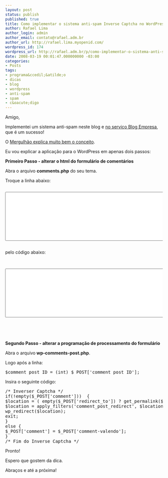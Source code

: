 ```yaml
---
layout: post
status: publish
published: true
title: Como implementar o sistema anti-spam Inverse Captcha no WordPress
author: Rafael Lima
author_login: admin
author_email: contato@rafael.adm.br
author_url: http://rafael.lima.myopenid.com/
wordpress_id: 174
wordpress_url: http://rafael.adm.br/p/como-implementar-o-sistema-anti-spam-inverse-captcha-no-wordpress/
date: 2008-03-19 00:01:47.000000000 -03:00
categories:
- Posts
tags:
- programa&ccedil;&atilde;o
- dicas
- blog
- wordpress
- anti-spam
- spam
- c&oacute;digo
---
```

Amigo,

Implementei um sistema anti-spam neste blog e  <a href="http://blog.bielsystems.com.br/2008/03/16/inverse-captcha-no-blog-empresa/">no servi&ccedil;o Blog Empresa</a>, que &eacute; um sucesso!

O <a href="http://mergulhao.info/2007/11/6/inverse-captcha-como-nao-amolar-seus-visitantes">Mergulh&atilde;o explica muito bem o conceito</a>.

Eu vou explicar a aplica&ccedil;&atilde;o para o WordPress em apenas dois passos:

<strong>Primeiro Passo - alterar o html do formul&aacute;rio de coment&aacute;rios</strong>

Abra o arquivo <strong>comments.php</strong> do seu tema.

Troque a linha abaixo:
<pre lang="html"><p><textarea id="comment" tabindex="4" rows="10" cols="100" name="comment"></textarea></p></pre>
pelo c&oacute;digo abaixo:
<pre lang="html"><p>
<textarea name="comment-valendo" id="comment-valendo" cols="100" rows="10" tabindex="4"></textarea>
<div style="display:none">
N&atilde;o preencha o campo abaixo.<br />
<textarea name="comment" id="comment" cols="100" rows="10" tabindex="4"></textarea>
</div>
</p></pre>
<strong>Segundo Passo - alterar a programa&ccedil;&atilde;o de processamento do formul&aacute;rio</strong>

Abra o arquivo<strong> wp-comments-post.php</strong>.

Logo ap&oacute;s a linha:
<pre lang="php">$comment_post_ID = (int) $_POST['comment_post_ID'];</pre>
Insira o seguinte c&oacute;digo:
<pre lang="php">/* Inverser Captcha */
if(!empty($_POST['comment']))  {
$location = ( empty($_POST['redirect_to']) ? get_permalink($comment_post_ID) : $_POST['redirect_to'] );
$location = apply_filters('comment_post_redirect', $location, $comment);
wp_redirect($location);
exit;
}
else {
$_POST['comment'] = $_POST['comment-valendo'];
}
/* Fim do Inverse Captcha */</pre>
Pronto!

Espero que gostem da dica.

Abra&ccedil;os e at&eacute; a pr&oacute;xima!
